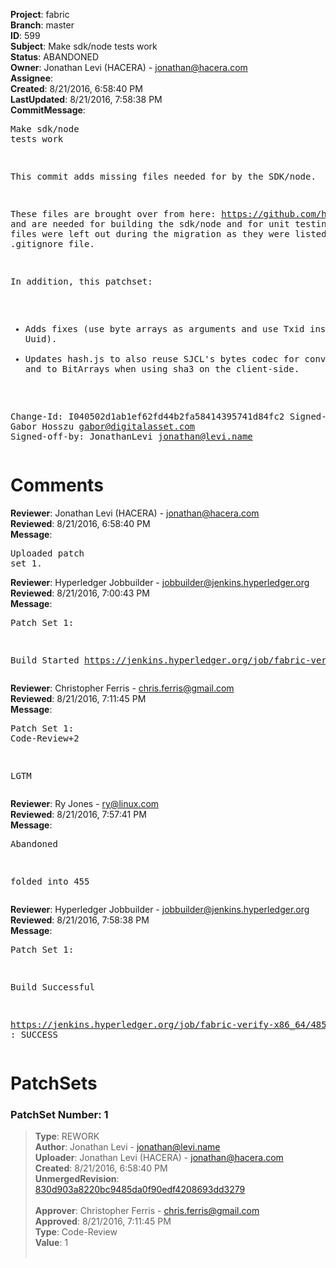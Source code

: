 <strong>Project</strong>: fabric<br><strong>Branch</strong>: master<br><strong>ID</strong>: 599<br><strong>Subject</strong>: Make sdk/node tests work<br><strong>Status</strong>: ABANDONED<br><strong>Owner</strong>: Jonathan Levi (HACERA) - jonathan@hacera.com<br><strong>Assignee</strong>:<br><strong>Created</strong>: 8/21/2016, 6:58:40 PM<br><strong>LastUpdated</strong>: 8/21/2016, 7:58:38 PM<br><strong>CommitMessage</strong>:<br><pre>Make sdk/node tests work

This commit adds missing files needed for by the SDK/node.

These files are brought over from here:
https://github.com/hyperledger/fabric/tree/master/sdk/node/lib, and are
needed for building the sdk/node and for unit testing. These files were
left out during the migration as they were listed in the .gitignore
file.

In addition, this patchset:
- Adds fixes (use byte arrays as arguments and use Txid instead of Uuid).
- Updates hash.js to also reuse SJCL's bytes codec for converting from and to BitArrays when using sha3 on the client-side.

Change-Id: I040502d1ab1ef62fd44b2fa58414395741d84fc2
Signed-off-by: Gabor Hosszu <gabor@digitalasset.com>
Signed-off-by: JonathanLevi <jonathan@levi.name>
</pre><h1>Comments</h1><strong>Reviewer</strong>: Jonathan Levi (HACERA) - jonathan@hacera.com<br><strong>Reviewed</strong>: 8/21/2016, 6:58:40 PM<br><strong>Message</strong>: <pre>Uploaded patch set 1.</pre><strong>Reviewer</strong>: Hyperledger Jobbuilder - jobbuilder@jenkins.hyperledger.org<br><strong>Reviewed</strong>: 8/21/2016, 7:00:43 PM<br><strong>Message</strong>: <pre>Patch Set 1:

Build Started https://jenkins.hyperledger.org/job/fabric-verify-x86_64/485/</pre><strong>Reviewer</strong>: Christopher Ferris - chris.ferris@gmail.com<br><strong>Reviewed</strong>: 8/21/2016, 7:11:45 PM<br><strong>Message</strong>: <pre>Patch Set 1: Code-Review+2

LGTM</pre><strong>Reviewer</strong>: Ry Jones - ry@linux.com<br><strong>Reviewed</strong>: 8/21/2016, 7:57:41 PM<br><strong>Message</strong>: <pre>Abandoned

folded into 455</pre><strong>Reviewer</strong>: Hyperledger Jobbuilder - jobbuilder@jenkins.hyperledger.org<br><strong>Reviewed</strong>: 8/21/2016, 7:58:38 PM<br><strong>Message</strong>: <pre>Patch Set 1:

Build Successful 

https://jenkins.hyperledger.org/job/fabric-verify-x86_64/485/ : SUCCESS</pre><h1>PatchSets</h1><h3>PatchSet Number: 1</h3><blockquote><strong>Type</strong>: REWORK<br><strong>Author</strong>: Jonathan Levi - jonathan@levi.name<br><strong>Uploader</strong>: Jonathan Levi (HACERA) - jonathan@hacera.com<br><strong>Created</strong>: 8/21/2016, 6:58:40 PM<br><strong>UnmergedRevision</strong>: [830d903a8220bc9485da0f90edf4208693dd3279](https://github.com/hyperledger-gerrit-archive/fabric/commit/830d903a8220bc9485da0f90edf4208693dd3279)<br><br><strong>Approver</strong>: Christopher Ferris - chris.ferris@gmail.com<br><strong>Approved</strong>: 8/21/2016, 7:11:45 PM<br><strong>Type</strong>: Code-Review<br><strong>Value</strong>: 1<br><br></blockquote>